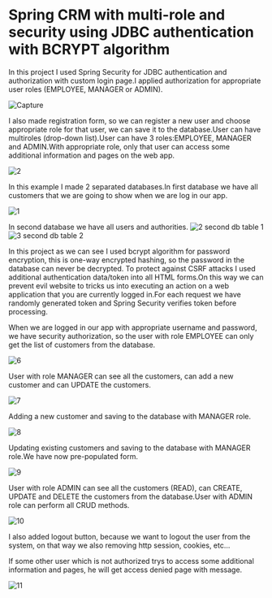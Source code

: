 # Spring CRM with multi-role and security using JDBC authentication with BCRYPT algorithm

In this project I used Spring Security for JDBC authentication and authorization with custom login page.I applied authorization for appropriate user roles (EMPLOYEE, MANAGER or ADMIN).

![Capture](https://user-images.githubusercontent.com/61464267/133890917-7d0f68cd-bc29-4bdc-8cfb-13697a50c999.PNG)

I also made registration form, so we can register a new user and choose appropriate role for that user, we can save it to the database.User can have multiroles (drop-down list).User can have 3 roles:EMPLOYEE, MANAGER and ADMIN.With appropriate role, only that user can access some additional information and pages on the web app.


![2](https://user-images.githubusercontent.com/61464267/133891429-8dea3f61-6a71-444b-a285-98989bc99d28.PNG)


In this example I made 2 separated databases.In first database we have all customers that we are going to show when we are log in our app.

![1](https://user-images.githubusercontent.com/61464267/133890482-d3f4b878-4774-42be-ae0e-fadc9b03914d.PNG)

In second database we have all users and authorities.
![2 second db table 1](https://user-images.githubusercontent.com/61464267/133890652-89ef513e-0ce2-4c57-965f-1bcc4b61aa6a.PNG)![3 second db table 2](https://user-images.githubusercontent.com/61464267/133890656-8fb9ed0f-802e-4a46-ba24-0f3479bc5738.PNG)

In this project as we can see I used bcrypt algorithm for password encryption, this is one-way encrypted hashing, so the password in the database can never be decrypted.
To protect against CSRF attacks I used additional authentication data/token into all HTML forms.On this way we can prevent evil website to tricks us into executing an action on a web application that you are currently logged in.For each request we have randomly generated token and Spring Security verifies token before processing.

When we are logged in our app with appropriate username and password, we have security authorization, so the user with role EMPLOYEE can only get the list of customers from the database.

![6](https://user-images.githubusercontent.com/61464267/133891991-43bf479e-0dbf-4b85-99d7-7d4a2869524b.PNG)

User with role MANAGER can see all the customers, can add a new customer and can UPDATE the customers.

![7](https://user-images.githubusercontent.com/61464267/133892134-586c53b7-5c85-4edf-9d9a-84cd9f48b182.PNG)

Adding a new customer and saving to the database with MANAGER role.

![8](https://user-images.githubusercontent.com/61464267/133892523-f6682f44-b6f3-42d3-85b8-4eacda439246.PNG)

Updating existing customers and saving to the database with MANAGER role.We have now pre-populated form.

![9](https://user-images.githubusercontent.com/61464267/133892469-9846a801-56fd-4ec8-b6c2-bb4c1f77372e.PNG)

User with role ADMIN can see all the customers (READ), can CREATE, UPDATE and DELETE the customers from the database.User with ADMIN role can perform all CRUD methods.

![10](https://user-images.githubusercontent.com/61464267/133892720-24723eb3-d5db-40f0-b41e-cdaf8964731b.PNG)

I also added logout button, because we want to logout the user from the system, on that way we also removing http session, cookies, etc…

If some other user which is not authorized trys to access some additional information and pages, he will get access denied page with message.

![11](https://user-images.githubusercontent.com/61464267/133892833-aa8a7d26-b910-4857-97f2-7d6372f3f857.PNG)

